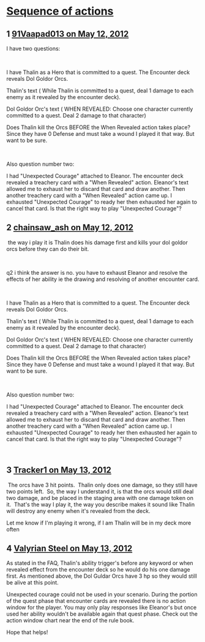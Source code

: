# [Sequence of actions ](https://community.fantasyflightgames.com/topic/64491-sequence-of-actions/)

## 1 [91Vaapad013 on May 12, 2012](https://community.fantasyflightgames.com/topic/64491-sequence-of-actions/?do=findComment&comment=630266)

I have two questions:

 

I have Thalin as a Hero that is committed to a quest. The Encounter deck reveals Dol Goldor Orcs.

Thalin's text ( While Thalin is committed to a quest, deal 1 damage to each enemy as it revealed by the encounter deck).

Dol Goldor Orc's text ( WHEN REVEALED: Choose one character currently committed to a quest. Deal 2 damage to that character)

Does Thalin kill the Orcs BEFORE the When Revealed action takes place? Since they have 0 Defense and must take a wound I played it that way. But want to be sure.

 

Also question number two:

I had "Unexpected Courage" attached to Eleanor. The encounter deck revealed a treachery card with a "When Revealed" action. Eleanor's text allowed me to exhaust her to discard that card and draw another. Then another treachery card with a "When Revealed" action came up. I exhausted "Unexpected Courage" to ready her then exhausted her again to cancel that card. Is that the right way to play "Unexpected Courage"?

## 2 [chainsaw_ash on May 12, 2012](https://community.fantasyflightgames.com/topic/64491-sequence-of-actions/?do=findComment&comment=630308)

 the way i play it is Thalin does his damage first and kills your dol goldor orcs before they can do their bit.

 

q2 i think the answer is no. you have to exhaust Eleanor and resolve the effects of her ability ie the drawing and resolving of another encounter card.

 

I have Thalin as a Hero that is committed to a quest. The Encounter deck reveals Dol Goldor Orcs.

Thalin's text ( While Thalin is committed to a quest, deal 1 damage to each enemy as it revealed by the encounter deck).

Dol Goldor Orc's text ( WHEN REVEALED: Choose one character currently committed to a quest. Deal 2 damage to that character)

Does Thalin kill the Orcs BEFORE the When Revealed action takes place? Since they have 0 Defense and must take a wound I played it that way. But want to be sure.

 

Also question number two:

I had "Unexpected Courage" attached to Eleanor. The encounter deck revealed a treachery card with a "When Revealed" action. Eleanor's text allowed me to exhaust her to discard that card and draw another. Then another treachery card with a "When Revealed" action came up. I exhausted "Unexpected Courage" to ready her then exhausted her again to cancel that card. Is that the right way to play "Unexpected Courage"?

 

## 3 [Tracker1 on May 13, 2012](https://community.fantasyflightgames.com/topic/64491-sequence-of-actions/?do=findComment&comment=630447)

 The orcs have 3 hit points.  Thalin only does one damage, so they still have two points left.  So, the way I understand it, is that the orcs would still deal two damage, and be placed in the staging area with one damage token on it.  That's the way I play it, the way you describe makes it sound like Thalin will destroy any enemy when it's revealed from the deck.  

Let me know if I'm playing it wrong, if I am Thalin will be in my deck more often

## 4 [Valyrian Steel on May 13, 2012](https://community.fantasyflightgames.com/topic/64491-sequence-of-actions/?do=findComment&comment=630476)

As stated in the FAQ, Thalin's ability trigger's before any keyword or when revealed effect from the encounter deck so he would do his one damage first. As mentioned above, the Dol Guldar Orcs have 3 hp so they would still be alive at this point.

Unexpected courage could not be used in your scenario. During the portion of the quest phase that encounter cards are revealed there is no action window for the player. You may only play responses like Eleanor's but once used her ability wouldn't be available again that quest phase. Check out the action window chart near the end of the rule book.

Hope that helps!


